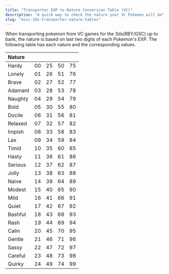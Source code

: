 ```yaml
---
title: "Transporter EXP to Nature Conversion Table (VC)"
description: "A quick way to check the nature your VC Pokemon will be"
slug: "misc-3ds-transporter-nature-tables"
---
```


When transporting pokemon from VC games for the 3ds(RBY/GSC) up to bank, the nature is based on last two digits of each Pokemon's EXP. The following table has each nature and the corresponding values.

| Nature  |     |     |     |     |
| :------ | :-- | :-- | :-- | :-- |
| Hardy   | 00  | 25  | 50  | 75  |
| Lonely  | 01  | 26  | 51  | 76  |
| Brave   | 02  | 27  | 52  | 77  |
| Adamant | 03  | 28  | 53  | 78  |
| Naughty | 04  | 29  | 54  | 79  |
| Bold    | 05  | 30  | 55  | 80  |
| Docile  | 06  | 31  | 56  | 81  |
| Relaxed | 07  | 32  | 57  | 82  |
| Impish  | 08  | 33  | 58  | 83  |
| Lax     | 09  | 34  | 59  | 84  |
| Timid   | 10  | 35  | 60  | 85  |
| Hasty   | 11  | 36  | 61  | 86  |
| Serious | 12  | 37  | 62  | 87  |
| Jolly   | 13  | 38  | 63  | 88  |
| Naive   | 14  | 39  | 64  | 89  |
| Modest  | 15  | 40  | 65  | 90  |
| Mild    | 16  | 41  | 66  | 91  |
| Quiet   | 17  | 42  | 67  | 92  |
| Bashful | 18  | 43  | 68  | 93  |
| Rash    | 19  | 44  | 69  | 94  |
| Calm    | 20  | 45  | 70  | 95  |
| Gentle  | 21  | 46  | 71  | 96  |
| Sassy   | 22  | 47  | 72  | 97  |
| Careful | 23  | 48  | 73  | 98  |
| Quirky  | 24  | 49  | 74  | 99  |
